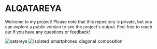 # ALQATAREYA
Welcome to my project! Please note that this repository is private, but you can explore a public version to see the project's output. Feel free to reach out if you have any questions or feedback!

![qatareya](https://github.com/MuhammedMohsen1/ALQATAREYA/assets/93712905/1fb37bb5-be35-4915-ad01-8f1cba1e9517)
![Isolated_smartphones_diagonal_composition](https://github.com/MuhammedMohsen1/ALQATAREYA/assets/93712905/ebd1890d-1a94-4c19-b788-5285055ef844)

